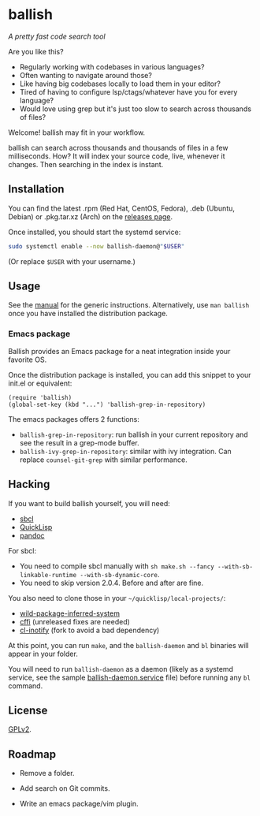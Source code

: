 # ballish

_A pretty fast code search tool_

Are you like this?

- Regularly working with codebases in various languages?
- Often wanting to navigate around those?
- Like having big codebases locally to load them in your editor?
- Tired of having to configure lsp/ctags/whatever have you for every
  language?
- Would love using grep but it's just too slow to search across
  thousands of files?

Welcome! ballish may fit in your workflow.

ballish can search across thousands and thousands of files in a few
milliseconds. How? It will index your source code, live, whenever it
changes. Then searching in the index is instant.

## Installation

You can find the latest .rpm (Red Hat, CentOS, Fedora), .deb (Ubuntu,
Debian) or .pkg.tar.xz (Arch) on the [releases page][1].

Once installed, you should start the systemd service:

```bash
sudo systemctl enable --now ballish-daemon@"$USER"
```

(Or replace `$USER` with your username.)

## Usage

See the [manual][0] for the generic instructions. Alternatively, use
`man ballish` once you have installed the distribution package.

### Emacs package

Ballish provides an Emacs package for a neat integration inside your
favorite OS.

Once the distribution package is installed, you can add this snippet
to your init.el or equivalent:

```elisp
(require 'ballish)
(global-set-key (kbd "...") 'ballish-grep-in-repository)
```

The emacs packages offers 2 functions:

- `ballish-grep-in-repository`: run ballish in your current repository
  and see the result in a grep-mode buffer.
- `ballish-ivy-grep-in-repository`: similar with ivy integration. Can
  replace `counsel-git-grep` with similar performance.

## Hacking

If you want to build ballish yourself, you will need:

- [sbcl][2]
- [QuickLisp][3]
- [pandoc][4]

For sbcl:

- You need to compile sbcl manually with `sh make.sh --fancy
  --with-sb-linkable-runtime --with-sb-dynamic-core`.
- You need to skip version 2.0.4. Before and after are fine.

You also need to clone those in your `~/quicklisp/local-projects/`:

- [wild-package-inferred-system][5]
- [cffi][6] (unreleased fixes are needed)
- [cl-inotify][7] (fork to avoid a bad dependency)

At this point, you can run `make`, and the `ballish-daemon` and `bl`
binaries will appear in your folder.

You will need to run `ballish-daemon` as a daemon (likely as a systemd
service, see the sample [ballish-daemon.service][8] file) before
running any `bl` command.

## License

[GPLv2][9].

## Roadmap

- Remove a folder.
- Add search on Git commits.
- Write an emacs package/vim plugin.


  [0]: MANUAL.md
  [1]: https://gitlab.com/ralt/ballish/-/releases
  [2]: http://sbcl.org
  [3]: https://www.quicklisp.org/beta/
  [4]: https://pandoc.org/
  [5]: https://github.com/privet-kitty/wild-package-inferred-system
  [6]: https://github.com/cffi/cffi
  [7]: https://github.com/ralt/cl-inotify
  [8]: ballish-daemon.service
  [9]: LICENSE
